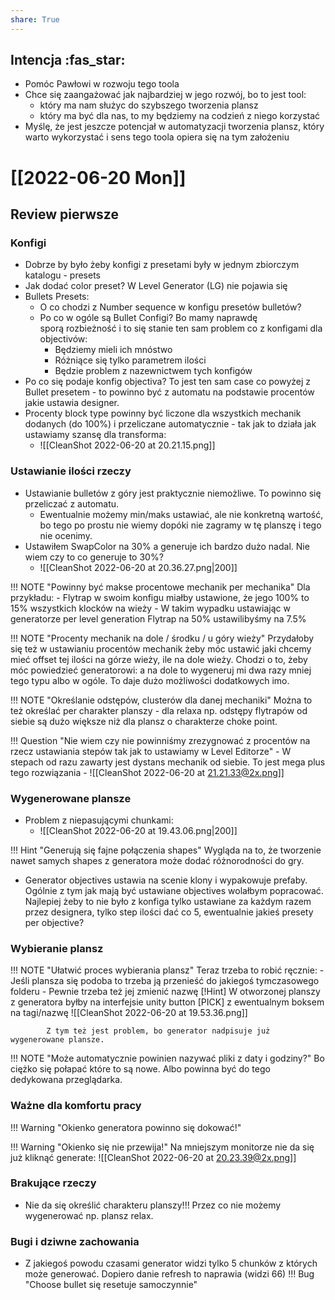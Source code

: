 ```yaml
---
share: True
---
```

## Intencja :fas_star:
- Pomóc Pawłowi w rozwoju tego toola
- Chce się zaangażować jak najbardziej w jego rozwój, bo to jest tool:
	- który ma nam służyc do szybszego tworzenia plansz
	- który ma być dla nas, to my będziemy na codzień z niego korzystać
- Myślę, że jest jeszcze potencjał w automatyzacji tworzenia plansz, który warto wykorzystać i sens tego toola opiera się na tym założeniu

# [[2022-06-20 Mon]]
## Review pierwsze
### Konfigi
- Dobrze by było żeby konfigi z presetami były w jednym zbiorczym katalogu - presets
- Jak dodać color preset? W Level Generator (LG) nie pojawia się
- Bullets Presets:
	- O co chodzi z Number sequence w konfigu presetów bulletów?
	- Po co w ogóle są Bullet Configi? Bo mamy naprawdę sporą rozbieżność i to się stanie ten sam problem co z konfigami dla objectivów:
		- Będziemy mieli ich mnóstwo
		- Różniące się tylko parametrem ilości
		- Będzie problem z nazewnictwem tych konfigów
- Po co się podaje konfig objectiva? To jest ten sam case co powyżej z Bullet presetem - to powinno być z automatu na podstawie procentów jakie ustawia designer.
- Procenty block type powinny być liczone dla wszystkich mechanik dodanych (do 100%) i przeliczane automatycznie - tak jak to działa jak ustawiamy szansę dla transforma:
	- ![[CleanShot 2022-06-20 at 20.21.15.png]]
### Ustawianie ilości rzeczy
- Ustawianie bulletów z góry jest praktycznie niemożliwe. To powinno się przeliczać z automatu.
	- Ewentualnie możemy min/maks ustawiać, ale nie konkretną wartość, bo tego po prostu nie wiemy dopóki nie zagramy w tę planszę i tego nie ocenimy.
- Ustawiłem SwapColor na 30% a generuje ich bardzo dużo nadal. Nie wiem czy to co generuje to 30%?
	- ![[CleanShot 2022-06-20 at 20.36.27.png|200]]

!!! NOTE "Powinny być makse procentowe mechanik per mechanika"
	Dla przykładu:
	- Flytrap w swoim konfigu miałby ustawione, że jego 100% to 15% wszystkich klocków na wieży
	- W takim wypadku ustawiając w generatorze per level generation Flytrap na 50% ustawilibyśmy na 7.5%

!!! NOTE "Procenty mechanik na dole / środku / u góry wieży"
	Przydałoby się też w ustawianiu procentów mechanik żeby móc ustawić jaki chcemy mieć offset tej ilości na górze wieży, ile na dole wieży. Chodzi o to, żeby móc powiedzieć generatorowi: a na dole to wygeneruj mi dwa razy mniej tego typu albo w ogóle. To daje dużo możliwości dodatkowych imo.

!!! NOTE "Określanie odstępów, clusterów dla danej mechaniki"
	Można to też określać per charakter planszy - dla relaxa np. odstępy flytrapów od siebie są dużo większe niż dla plansz o charakterze choke point.

!!! Question "Nie wiem czy nie powinniśmy zrezygnować z procentów na rzecz ustawiania stepów tak jak to ustawiamy w Level Editorze"
	- W stepach od razu zawarty jest dystans mechanik od siebie. To jest mega plus tego rozwiązania
	- ![[CleanShot 2022-06-20 at 21.21.33@2x.png]]
	
### Wygenerowane plansze
- Problem z niepasującymi chunkami:
	- ![[CleanShot 2022-06-20 at 19.43.06.png|200]]

!!! Hint "Generują się fajne połączenia shapes"
	Wygląda na to, że tworzenie nawet samych shapes z generatora może dodać różnorodności do gry.
- Generator objectives ustawia na scenie klony i wypakowuje prefaby. Ogólnie z tym jak mają być ustawiane objectives wolałbym popracować. Najlepiej żeby to nie było z konfiga tylko ustawiane za każdym razem przez designera, tylko step ilości dać co 5, ewentualnie jakieś presety per objective?
### Wybieranie plansz
!!! NOTE "Ułatwić proces wybierania plansz"
	Teraz trzeba to robić ręcznie:
	- Jeśli plansza się podoba to trzeba ją przenieść do jakiegoś tymczasowego folderu
	- Pewnie trzeba też jej zmienić nazwę
			[!Hint] W otworzonej planszy z generatora byłby na interfejsie unity button [PICK] z ewentualnym boksem na tagi/nazwę
			![[CleanShot 2022-06-20 at 19.53.36.png]]
			
			Z tym też jest problem, bo generator nadpisuje już wygenerowane plansze.
	

!!! NOTE "Może automatycznie powinien nazywać pliki z daty i godziny?"
	Bo ciężko się połapać które to są nowe. Albo powinna być do tego dedykowana przeglądarka.
### Ważne dla komfortu pracy
!!! Warning "Okienko generatora powinno się dokować!"

!!! Warning "Okienko się nie przewija!"
	Na mniejszym monitorze nie da się już kliknąć generate:
		![[CleanShot 2022-06-20 at 20.23.39@2x.png]]
### Brakujące rzeczy
- Nie da się określić charakteru planszy!!! Przez co nie możemy wygenerować np. plansz relax.
### Bugi i dziwne zachowania
- Z jakiegoś powodu czasami generator widzi tylko 5 chunków z których może generować. Dopiero danie refresh to naprawia (widzi 66)
!!! Bug "Choose bullet się resetuje samoczynnie"
